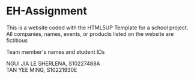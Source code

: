 # EH-Assignment
This is a website coded with the HTML5UP Template for a school project. All companies, names, events, or products listed on the website are fictitious

Team member's names and student IDs

  NGUI JIA LE SHERLENA, S10227488A <br>
  TAN YEE MING, S10221930E
